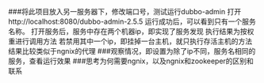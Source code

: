 ###将此项目放入另一服务器下，修改端口号，测试运行dubbo-admin
打开 http://localhost:8080/dubbo-admin-2.5.5
运行成功后，可以看到只有一个服务名称。
打开服务后，服务中存在两个机器ip，即实现了服务发现
执行结果为按权重进行调用方法
若禁用其中一个ip，即挂掉一台主机，就只执行存活主机的方法
结果比较类似于ngnix的代理
###观察情况，即设置为除了ip不同，服务名相同的服务，查看运行效果
###思考为何需要ngnix，以及ngnix和zookeeper的区别和联系